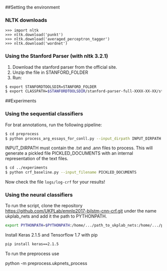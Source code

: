 ##Setting the environment

### NLTK downloads

```
>>> import nltk
>>> nltk.download('punkt')
>>> nltk.download('averaged_perceptron_tagger')
>>> nltk.download('wordnet')
```

### Using the Stanford Parser (with nltk 3.2.1)

1. Download the stanford parser from the official site.
2. Unzip the file in STANFORD_FOLDER
3. Run:
```bash
$ export STANFORDTOOLSDIR=STANFORD_FOLDER
$ export CLASSPATH=$STANFORDTOOLSDIR/stanford-parser-full-XXXX-XX-XX/stanford-parser.jar:$STANFORDTOOLSDIR/stanford-parser-full-XXXX-XX-XX/stanford-parser-3.6.0-models.jar:$STANFORDTOOLSDIR/stanford-parser-full-XXXX-XX-XX/slf4j-api.jar
```

##Experiments

### Using the sequential classifiers

For brat annotations, run the following pipeline:

```bash
$ cd preprocess
$ python process_arg_essays_for_conll.py --input_dirpath INPUT_DIRPATH --output_file PICKLED_DOCUMENTS
```

INPUT_DIRPATH must contain the .txt and .ann files to process. This will
generate a pickled file PICKLED_DOCUMENTS with an internal representation of the text
files.

```bash
$ cd ../experiments
$ python crf_baseline.py --input_filename PICKLED_DOCUMENTS
```

Now check the file `logs/log-crf` for your results!

### Using the neural classifiers

To run the script, clone the repository
https://github.com/UKPLab/emnlp2017-bilstm-cnn-crf.git
under the name ukplab_nets and add it the path to PYTHONPATH.

```bash
export PYTHONPATH=$PYTHONPATH:/home/.../path_to_ukplab_nets:/home/.../path_to_ukplab_nets/ukplab_nets
```

Install Keras 2.1.5 and Tensorflow 1.7 with pip

```bash
pip install keras==2.1.5
```

To run the preprocess use

python -m preprocess.ukpnets_process